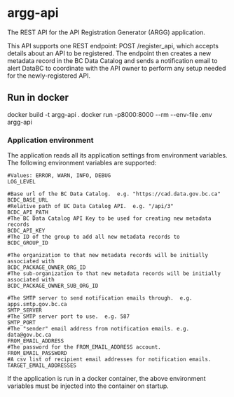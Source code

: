# argg-api
The REST API for the API Registration Generator (ARGG) application.

This API supports one REST endpoint: POST /register_api, which accepts
details about an API to be registered.  The endpoint then creates a new metadata
record in the BC Data Catalog and sends a notification email to alert DataBC to
coordinate with the API owner to perform any setup needed for the newly-registered
API.

## Run in docker

  docker build -t argg-api .
  docker run -p8000:8000 --rm --env-file .env argg-api

### Application environment

The application reads all its application settings from environment variables.  
The following environment variables are supported:

```
#Values: ERROR, WARN, INFO, DEBUG
LOG_LEVEL 

#Base url of the BC Data Catalog.  e.g. "https://cad.data.gov.bc.ca"
BCDC_BASE_URL
#Relative path of BC Data Catalog API.  e.g. "/api/3"
BCDC_API_PATH
#The BC Data Catalog API Key to be used for creating new metadata records
BCDC_API_KEY
#The ID of the group to add all new metadata records to
BCDC_GROUP_ID

#The organization to that new metadata records will be initially associated with
BCDC_PACKAGE_OWNER_ORG_ID
#The sub-organization to that new metadata records will be initially associated with
BCDC_PACKAGE_OWNER_SUB_ORG_ID

#The SMTP server to send notification emails through.  e.g. apps.smtp.gov.bc.ca
SMTP_SERVER
#The SMTP server port to use.  e.g. 587
SMTP_PORT
#The "sender" email address from notification emails. e.g. data@gov.bc.ca
FROM_EMAIL_ADDRESS
#The password for the FROM_EMAIL_ADDRESS account.
FROM_EMAIL_PASSWORD
#A csv list of recipient email addresses for notification emails.
TARGET_EMAIL_ADDRESSES
```

If the application is run in a docker container, the above environment variables
must be injected into the container on startup.